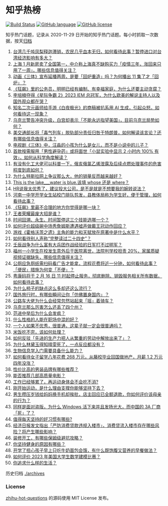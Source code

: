 # 知乎热榜
[![Build Status](https://github.com/ToWeLong/zhihu-hot-questions/workflows/CI/badge.svg)](https://github.com/ToWeLong/zhihu-hot-questions/actions)
[![GitHub language](https://img.shields.io/badge/language-golang-orange.svg)](https://golang.org/)
[![GitHub license](https://img.shields.io/github/license/ToWeLong/zhihu-hot-questions)](https://github.com/ToWeLong/zhihu-hot-questions/blob/main/LICENSE)

知乎热门话题，记录从 2020-11-29 日开始的知乎热门话题。每小时抓取一次数据，按天[归档](./archives)

<!-- BEGIN -->

1. [台湾几千吨凤梨释迦滞销，农民几乎血本无归，如何看待此事？暂停进口对台湾经济影响有多大？](https://www.zhihu.com/question/584364594)
1. [上海 1 月新房卖了全国第一，中介称上海真不缺购买力「疫情三年，涨回来只用了一周」，哪些信息值得关注？](https://www.zhihu.com/question/584389911)
1. [动画《三体》宣布延播两周，是要「回炉重造」吗？为何播出 11 集了才「回炉」？](https://www.zhihu.com/question/584390551)
1. [《狂飙》里的公务员，明明已经有编制、有幸福家庭，为什么还要主动贪腐？](https://www.zhihu.com/question/584258274)
1. [李培楠夺得《星际争霸 2》2023 IEM 总冠军，为什么欧美的解说主持人以及国外观众都在哭？](https://www.zhihu.com/question/584003129)
1. [知名二次元画师给手游《白夜极光》的商稿被扒系用 AI 生成，引起众怒，如何看待这一现象？](https://www.zhihu.com/question/584424209)
1. [乌克兰警告冲突升级，白宫却表示「不能永远指望美国」，目前乌克兰局势如何？](https://www.zhihu.com/question/584391379)
1. [美交通部长将「毒气列车」脱轨部分责任归咎于特朗普，如何解读该言论？还有哪些信息值得关注？](https://www.zhihu.com/question/584382315)
1. [电视剧《三体》中，汪淼的小孩为什么是女儿，而不是小说中的儿子？](https://www.zhihu.com/question/581136836)
1. [首款按需服用「男性避孕药」或将面世「小鼠实验中显示 2 小时内 100% 有效」，如何从科学角度解读？](https://www.zhihu.com/question/584397660)
1. [有没有化工大佬可以科普一下，俄亥俄氯乙烯泄露及后续点燃处理事件的危害程度到底如何？](https://www.zhihu.com/question/583964280)
1. [为什么特斯拉网上争议那么大，他的销量反而越来越好？](https://www.zhihu.com/question/583779563)
1. [This is the lake___water is blue.该填 whose 还是 where？](https://www.zhihu.com/question/583307507)
1. [HR说我太优秀了，建议投大公司，是不是就是不想要我的婉转说法？](https://www.zhihu.com/question/582619249)
1. [河南一中学开学女生站校门排队剪发，县教体局称为学生好，便于管理，如何看待此事？](https://www.zhihu.com/question/584354157)
1. [《狂飙》里最不合理的地方你觉得是哪一块？](https://www.zhihu.com/question/581375347)
1. [王者荣耀最废大招是谁？](https://www.zhihu.com/question/489298779)
1. [时间回溯、永生、时间暂停这三个技能选哪一个？](https://www.zhihu.com/question/580837292)
1. [如何评价超级碗中场秀詹姆斯遭遇嘘声做戴王冠动作回应？](https://www.zhihu.com/question/583765722)
1. [游戏《霍格沃茨之遗》主角的能力和天赋放在原著中是什么水平？](https://www.zhihu.com/question/584448956)
1. [如何看待别人声称“完整读过二十四史”？](https://www.zhihu.com/question/28126718)
1. [壬辰战争为什么富有大兵团作战经验的日军打不过明军？](https://www.zhihu.com/question/547775030)
1. [福州一小学生在校发生意外后于医院离世，法院判学校担责 20%，家属质疑视频证据缺失，哪些信息值得关注？](https://www.zhihu.com/question/584205678)
1. [公厕应急厕纸需扫码看广告才能拿，流程花费将近一分钟，如何看待此事？「便民」措施为何变「不便」？](https://www.zhihu.com/question/583784088)
1. [粤康码将于 2 月 16 日 11 时起停止服务，彻底删除、销毁服务相关所有数据，如何看待此事？](https://www.zhihu.com/question/584070445)
1. [为什么柿子的缺点这么多却还这么流行？](https://www.zhihu.com/question/570414786)
1. [国外旅行时，有哪些瞬间让你「仿佛置身国内」？](https://www.zhihu.com/question/574812025)
1. [公路车大佬为什么会经常忽然站起来「摇」着骑车？](https://www.zhihu.com/question/583102020)
1. [乌克兰那么厉害怎么还丢了四个州？](https://www.zhihu.com/question/579766914)
1. [范进中举后为什么会发疯？](https://www.zhihu.com/question/500270584)
1. [什么性格的人能在职场中混的好？](https://www.zhihu.com/question/576270319)
1. [一个人如果不优秀，很普通，这辈子就一定会很普通吗？](https://www.zhihu.com/question/584098052)
1. [米饭吃不完，该如何处理？](https://www.zhihu.com/question/583871624)
1. [如何反驳「先进的生产力把人从繁重的劳动中解放出来了」？](https://www.zhihu.com/question/550157407)
1. [为什么林黛玉得知晴雯死了，一点反应都没有？](https://www.zhihu.com/question/285109800)
1. [生物信息学入门需要具备什么能力？](https://www.zhihu.com/question/65066161)
1. [如何看待女子留学八年花费 268 万元，从藤校毕业回国做地产，月薪 1.2 万元四年没涨？](https://www.zhihu.com/question/584383340)
1. [性价比高的男装品牌有哪些推荐？](https://www.zhihu.com/question/20386663)
1. [能否推荐几部高质量电影？](https://www.zhihu.com/question/584385982)
1. [工作已经够累了，再运动身体会不会吃不消?](https://www.zhihu.com/question/583109143)
1. [刚开始运动，是什么理由支撑你能够坚持下去？](https://www.zhihu.com/question/583722243)
1. [男生攒压岁钱给妈妈换手机却挨批，店主回应已全额退款，你如何评价该母亲的行为？](https://www.zhihu.com/question/583755803)
1. [同样是面对盗版，为什么 Windows 活下来并且发扬光大，而中国的 3A 厂商「死」了？](https://www.zhihu.com/question/583974184)
1. [值得每天坚持的好习惯有哪些?](https://www.zhihu.com/question/583558760)
1. [经济日报发文指出「严防消费贷款违规入楼市」，消费贷流入楼市存在哪些风险？将产生哪些影响？](https://www.zhihu.com/question/584557312)
1. [装修开工，有哪些保姆级避坑攻略？](https://www.zhihu.com/question/584387519)
1. [你坚持健身的原因有哪些？](https://www.zhihu.com/question/584043576)
1. [开学了担心孩子早上只吃牛奶面包会饿，有什么既饱腹又营养的早餐做法？](https://www.zhihu.com/question/583823355)
1. [如何评价 2023 年美国大学生数学建模比赛？](https://www.zhihu.com/question/580963434)
1. [你追求什么样的生活？](https://www.zhihu.com/question/584379133)

<!-- END -->

历史归档 [./archives](./archives)


### License
[zhihu-hot-questions](https://github.com/towelong/zhihu-hot-questions) 的源码使用 MIT License 发布。